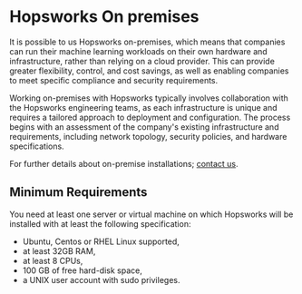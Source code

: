 # Hopsworks On premises

It is possible to us Hopsworks on-premises, which means that companies can run their machine learning workloads on their own hardware and infrastructure, rather than relying on a cloud provider. This can provide greater flexibility, control, and cost savings, as well as enabling companies to meet specific compliance and security requirements.

Working on-premises with Hopsworks typically involves collaboration with the Hopsworks engineering teams, as each infrastructure is unique and requires a tailored approach to deployment and configuration. The process begins with an assessment of the company's existing infrastructure and requirements, including network topology, security policies, and hardware specifications.

For further details about on-premise installations; [contact us](https://www.hopsworks.ai/contact).

## Minimum Requirements

You need at least one server or virtual machine on which Hopsworks will be installed with at least the following specification:

* Ubuntu, Centos or RHEL Linux supported,
* at least 32GB RAM,
* at least 8 CPUs,
* 100 GB of free hard-disk space,
* a UNIX user account with sudo privileges.
